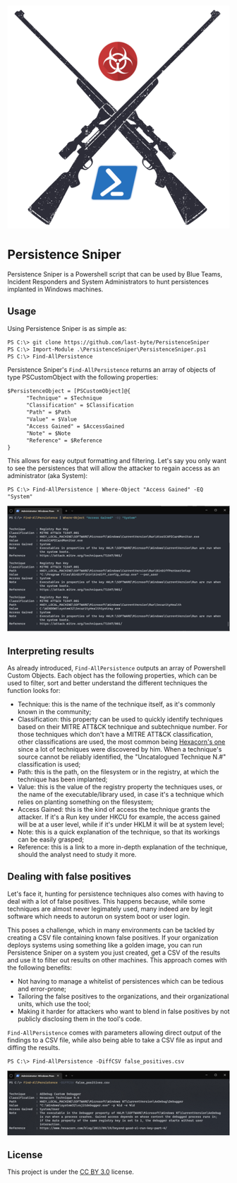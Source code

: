![](resources/persistencesniper.png)
# Persistence Sniper
Persistence Sniper is a Powershell script that can be used by Blue Teams, Incident Responders and System Administrators to hunt persistences implanted in Windows machines.

## Usage
Using Persistence Sniper is as simple as:
```
PS C:\> git clone https://github.com/last-byte/PersistenceSniper
PS C:\> Import-Module .\PersistenceSniper\PersistenceSniper.ps1
PS C:\> Find-AllPersistence
```

Persistence Sniper's `Find-AllPersistence` returns an array of objects of type PSCustomObject with the following properties:
```
$PersistenceObject = [PSCustomObject]@{
      "Technique" = $Technique
      "Classification" = $Classification
      "Path" = $Path
      "Value" = $Value
      "Access Gained" = $AccessGained
      "Note" = $Note
      "Reference" = $Reference
} 
```

This allows for easy output formatting and filtering. Let's say you only want to see the persistences that will allow the attacker to regain access as an administrator (aka System):

```
PS C:\> Find-AllPersistence | Where-Object "Access Gained" -EQ "System"
```

![](resources/findallpersistenceexample01.png)

## Interpreting results
As already introduced, `Find-AllPersistence` outputs an array of Powershell Custom Objects. Each object has the following properties, which can be used to filter, sort and better understand the different techniques the function looks for:
- Technique: this is the name of the technique itself, as it's commonly known in the community;
- Classification: this property can be used to quickly identify techniques based on their MITRE ATT&CK technique and subtechnique number. For those techniques which don't have a MITRE ATT&CK classification, other classifications are used, the most common being [Hexacorn's one](https://www.hexacorn.com/blog/2017/01/28/beyond-good-ol-run-key-all-parts/) since a lot of techniques were discovered by him. When a technique's source cannot be reliably identified, the "Uncatalogued Technique N.#" classification is used; 
- Path: this is the path, on the filesystem or in the registry, at which the technique has been implanted;
- Value: this is the value of the registry property the techniques uses, or the name of the executable/library used, in case it's a technique which relies on planting something on the filesystem;
- Access Gained: this is the kind of access the technique grants the attacker. If it's a Run key under HKCU for example, the access gained will be at a user level, while if it's under HKLM it will be at system level;
- Note: this is a quick explanation of the technique, so that its workings can be easily grasped;
- Reference: this is a link to a more in-depth explanation of the technique, should the analyst need to study it more.

## Dealing with false positives
Let's face it, hunting for persistence techniques also comes with having to deal with a lot of false positives. This happens because, while some techniques are almost never legimately used, many indeed are by legit software which needs to autorun on system boot or user login.

This poses a challenge, which in many environments can be tackled by creating a CSV file containing known false positives. If your organization deploys systems using something like a golden image, you can run Persistence Sniper on a system you just created, get a CSV of the results and use it to filter out results on other machines. This approach comes with the following benefits:
- Not having to manage a whitelist of persistences which can be tedious and error-prone;
- Tailoring the false positives to the organizations, and their organizational units, which use the tool;
- Making it harder for attackers who want to blend in false positives by not publicly disclosing them in the tool's code.

`Find-AllPersistence` comes with parameters allowing direct output of the findings to a CSV file, while also being able to take a CSV file as input and diffing the results.

```
PS C:\> Find-AllPersistence -DiffCSV false_positives.csv
```

![](resources/findallpersistenceexample02.png)

## License
This project is under the [CC BY 3.0](https://creativecommons.org/licenses/by/3.0/deed.en) license.